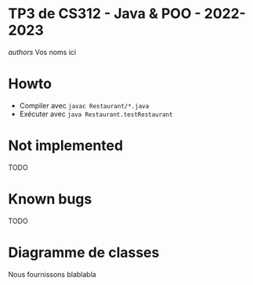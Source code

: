 # TP3 de CS312 - Java & POO - 2022-2023

_authors_
Vos noms ici

# Howto

* Compiler avec `javac Restaurant/*.java`
* Exécuter avec `java Restaurant.testRestaurant`

# Not implemented

TODO

# Known bugs

TODO

# Diagramme de classes

Nous fournissons blablabla
